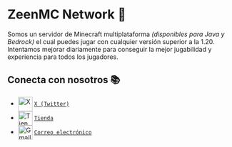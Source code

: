 # ZeenMC Network 🧡

Somos un servidor de Minecraft multiplataforma *(disponibles para Java y Bedrock)* el cual puedes jugar con cualquier versión superior a la 1.20. Intentamos mejorar diariamente para conseguir la mejor jugabilidad y experiencia para todos los jugadores.

## Conecta con nosotros 📚

   - <img src="https://simpleicons.org/icons/x.svg" alt="X" width="32" align="center">   [`X (Twitter)`](https://x.com/zeenmc_es)
   - <img src="https://www.svgrepo.com/show/80543/shopping-cart-outline.svg" alt="Tienda" width="32" align="center">   [`Tienda`](https://tienda.zeenmc.es)
   - <img src="https://simpleicons.org/icons/gmail.svg" alt="Gmail" width="32" align="center">   [`Correo electrónico`](mailto:directiva@zeenmc.es)
